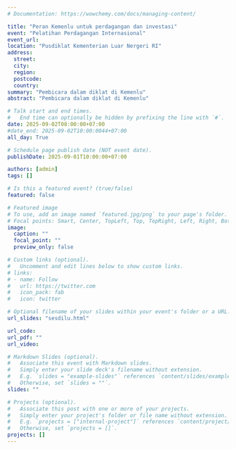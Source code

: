 ```yaml
---
# Documentation: https://wowchemy.com/docs/managing-content/

title: "Peran Kemenlu untuk perdagangan dan investasi"
event: "Pelatihan Perdagangan Internasional"
event_url:
location: "Pusdiklat Kementerian Luar Nergeri RI"
address:
  street:
  city:
  region:
  postcode:
  country:
summary: "Pembicara dalam diklat di Kemenlu"
abstract: "Pembicara dalam diklat di Kemenlu"

# Talk start and end times.
#   End time can optionally be hidden by prefixing the line with `#`.
date: 2025-09-02T08:00:00+07:00
#date_end: 2025-09-02T10:00:0044+07:00
all_day: True

# Schedule page publish date (NOT event date).
publishDate: 2025-09-01T10:00:00+07:00

authors: [admin]
tags: []

# Is this a featured event? (true/false)
featured: false

# Featured image
# To use, add an image named `featured.jpg/png` to your page's folder. 
# Focal points: Smart, Center, TopLeft, Top, TopRight, Left, Right, BottomLeft, Bottom, BottomRight.
image:
  caption: ""
  focal_point: ""
  preview_only: false

# Custom links (optional).
#   Uncomment and edit lines below to show custom links.
# links:
# - name: Follow
#   url: https://twitter.com
#   icon_pack: fab
#   icon: twitter

# Optional filename of your slides within your event's folder or a URL.
url_slides: "sesdilu.html"

url_code:
url_pdf: ""
url_video:

# Markdown Slides (optional).
#   Associate this event with Markdown slides.
#   Simply enter your slide deck's filename without extension.
#   E.g. `slides = "example-slides"` references `content/slides/example-slides.md`.
#   Otherwise, set `slides = ""`.
slides: ""

# Projects (optional).
#   Associate this post with one or more of your projects.
#   Simply enter your project's folder or file name without extension.
#   E.g. `projects = ["internal-project"]` references `content/project/deep-learning/index.md`.
#   Otherwise, set `projects = []`.
projects: []
---
```

